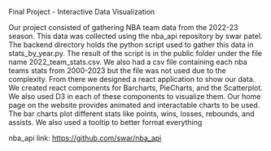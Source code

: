 Final Project - Interactive Data Visualization


Our project consisted of gathering NBA team data from the 2022-23 season. This data was collected using the nba_api repository by swar patel. The backend directory holds the python
script used to gather this data in stats_by_year.py. The result of the script is in the public folder under the file name 2022_team_stats.csv. We also had a csv file containing each nba teams stats from 2000-2023 but the file was not used due to the complexity. From there we designed a react application
to show our data. We created react components for Barcharts, PieCharts, and the Scatterplot. We also used D3 in each of these components to visualize them. Our home page on the website provides animated and interactable charts to be used. The bar charts plot different stats like points, wins, losses, rebounds, and assists. We also used a tooltip to better format everything

nba_api link: https://github.com/swar/nba_api
